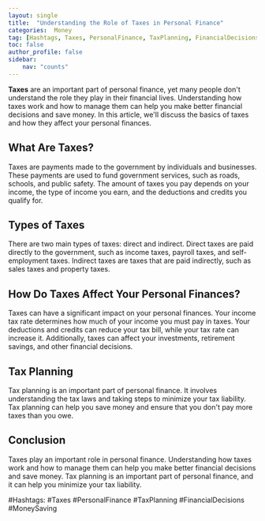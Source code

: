```yaml
---
layout: single
title:  "Understanding the Role of Taxes in Personal Finance"
categories:  Money
tag: [Hashtags, Taxes, PersonalFinance, TaxPlanning, FinancialDecisions, MoneySaving, ]
toc: false
author_profile: false
sidebar:
    nav: "counts"
---
```

    
**Taxes** are an important part of personal finance, yet many people don't understand the role they play in their financial lives. Understanding how taxes work and how to manage them can help you make better financial decisions and save money. In this article, we'll discuss the basics of taxes and how they affect your personal finances.

## What Are Taxes?

Taxes are payments made to the government by individuals and businesses. These payments are used to fund government services, such as roads, schools, and public safety. The amount of taxes you pay depends on your income, the type of income you earn, and the deductions and credits you qualify for. 

## Types of Taxes

There are two main types of taxes: direct and indirect. Direct taxes are paid directly to the government, such as income taxes, payroll taxes, and self-employment taxes. Indirect taxes are taxes that are paid indirectly, such as sales taxes and property taxes. 

## How Do Taxes Affect Your Personal Finances?

Taxes can have a significant impact on your personal finances. Your income tax rate determines how much of your income you must pay in taxes. Your deductions and credits can reduce your tax bill, while your tax rate can increase it. Additionally, taxes can affect your investments, retirement savings, and other financial decisions. 

## Tax Planning

Tax planning is an important part of personal finance. It involves understanding the tax laws and taking steps to minimize your tax liability. Tax planning can help you save money and ensure that you don't pay more taxes than you owe. 

## Conclusion

Taxes play an important role in personal finance. Understanding how taxes work and how to manage them can help you make better financial decisions and save money. Tax planning is an important part of personal finance, and it can help you minimize your tax liability. 

#Hashtags: #Taxes #PersonalFinance #TaxPlanning #FinancialDecisions #MoneySaving
